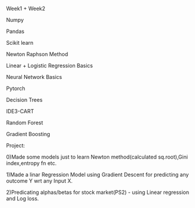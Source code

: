 Week1 + Week2

Numpy

Pandas

Scikit learn

Newton Raphson Method

Linear + Logistic Regression Basics

Neural Network Basics

Pytorch

Decision Trees

IDE3-CART

Random Forest

Gradient Boosting

Project:

  0)Made some models just to learn Newton method(calculated sq.root),Gini index,entropy fn etc.
  
  1)Made a linar Regression Model using Gradient Descent for predicting any outcome Y wrt any Input X.
  
  2)Predicating alphas/betas for stock market(PS2) - using Linear regression and Log loss.
  
